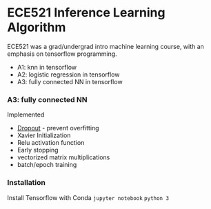 # ECE521 Inference Learning Algorithm


ECE521 was a grad/undergrad intro machine learning course, with an emphasis on tensorflow programming.

  - A1: knn in tensorflow
  - A2: logistic regression in tensorflow
  - A3: fully connected NN in tensorflow

### A3: fully connected NN
Implemented
* [Dropout](https://github.com/violetguos/inference-learning/blob/master/A3/vg-branch/a3-vg.ipynb) - prevent overfitting
* Xavier Initialization
* Relu activation function
* Early stopping
* vectorized matrix multiplications
* batch/epoch training

### Installation
Install Tensorflow with Conda
`jupyter notebook`
`python 3`

